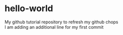 # hello-world
My github tutorial repository to refresh my github chops
<br>I am adding an additional line for my first commit

